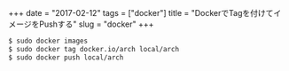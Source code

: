 +++
date = "2017-02-12"
tags = ["docker"]
title = "DockerでTagを付けてイメージをPushする"
slug = "docker"
+++

```bash
$ sudo docker images
$ sudo docker tag docker.io/arch local/arch
$ sudo docker push local/arch
```
	  
